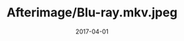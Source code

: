 ---
layout: post
title:  "Afterimage/Blu-ray.mkv.jpeg"
date:   2017-04-01
categories: work
sub-cat: commissioned work
bg-color-1:	fff
bg-color-2: eee
img:
    - /img/oneroom/book2/02.png
    - /img/oneroom/book2/01.png
    - /img/oneroom/book2/04.png
    - /img/oneroom/book1/04.png
    - /img/oneroom/book1/01.png
    - /img/oneroom/book1/03.png
collab: 
    - "client.원룸"
txt:
---